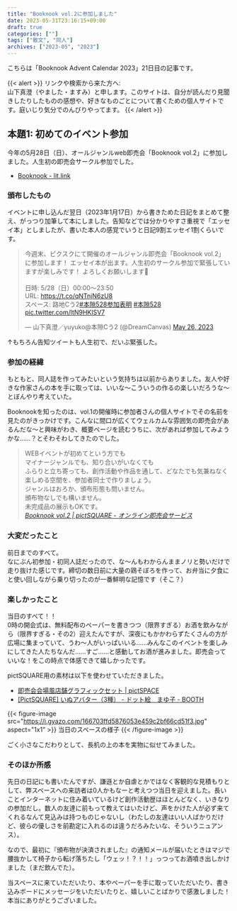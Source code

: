 ```yaml
---
title: "Booknook vol.2に参加しました"
date: 2023-05-31T23:16:15+09:00
draft: true
categories: [""]
tags: ["散文", "同人"]
archives: ["2023-05", "2023"]
---
```


こちらは「Booknook Advent Calendar 2023」21日目の記事です。

{{< alert >}}
リンクや検索から来た方へ:  
山下真澄（やました・ますみ）と申します。このサイトは、自分が読んだり見聞きしたりしたものの感想や、好きなものごとについて書くための個人サイトです。庭いじり気分でのんびりやってます。
{{< /alert >}}


## 本題1: 初めてのイベント参加

今年の5月28日（日）、オールジャンルweb即売会「Booknook vol.2」に参加しました。人生初の即売会サークル参加でした。

- [Booknook - lit.link](https://lit.link/booknook)

### 頒布したもの

イベントに申し込んだ翌日（2023年1月17日）から書きためた日記をまとめて整え、がっつり加筆して本にしました。告知などでは分かりやすさ重視で「エッセイ本」としましたが、書いた本人の感覚でいうと日記9割エッセイ1割くらいです。

<blockquote class="twitter-tweet"><p lang="ja" dir="ltr">今週末、ピクスクにて開催のオールジャンル即売会「Booknook vol.2」に参加します！ エッセイ本が出ます。人生初のサークル参加で緊張していますが楽しみです！ よろしくお願いします🐣<br><br>日時: 5/28（日）00:00〜23:50<br>URL: <a href="https://t.co/qNTnjN6zU8">https://t.co/qNTnjN6zU8</a><br>スペース: 路地Cう2<a href="https://twitter.com/hashtag/%E6%9C%AC%E9%9A%99528%E5%8F%82%E5%8A%A0%E8%A1%A8%E6%98%8E?src=hash&amp;ref_src=twsrc%5Etfw">#本隙528参加表明</a> <a href="https://twitter.com/hashtag/%E6%9C%AC%E9%9A%99528?src=hash&amp;ref_src=twsrc%5Etfw">#本隙528</a> <a href="https://t.co/ltN9HKISV7">pic.twitter.com/ltN9HKISV7</a></p>&mdash; 山下真澄／yuyuko@本隙Cう2 (@DreamCanvas) <a href="https://twitter.com/DreamCanvas/status/1662085701511553026?ref_src=twsrc%5Etfw">May 26, 2023</a></blockquote> <script async src="https://platform.twitter.com/widgets.js" charset="utf-8"></script>

↑もちろん告知ツイートも人生初で、だいぶ緊張した。

### 参加の経緯

もともと、同人誌を作ってみたいという気持ちは以前からありました。友人や好きな作家さんの本を手に取っては、いいな〜こういうの作るの楽しいだろうな〜とぼんやり考えていた。

Booknookを知ったのは、vol.1の開催時に参加者さんの個人サイトでその名前を見たのがきっかけです。こんなに間口が広くてウェルカムな雰囲気の即売会があるんだな〜と興味がわき、概要ページを読むうちに、次があれば参加してみようかな……？とそわそわしてきたのでした。

> WEBイベントが初めてという方でも  
> マイナージャンルでも、知り合いがいなくても  
> ふらりと立ち寄っても、創作活動や作品を通して、どなたでも気兼ねなく楽しめる空間を、参加者同士で作りましょう。  
> ジャンルはおろか、頒布形態も問いません。  
> 頒布物なしでも構いません。  
> 未完成品の展示もOKです。  
> <cite>[Booknook vol.2 | pictSQUARE - オンライン即売会サービス](https://pictsquare.net/ecskagb0if33rgjelrfwe0mm2bsya1be)</cite>

### 大変だったこと

前日までのすべて。  
なにぶん初参加・初同人誌だったので、な〜んもわからんままノリと勢いだけで走り抜けた感じです。締切の数日前に大量の鶏そぼろを作って、お弁当に夕食にと使い回しながら乗り切ったのが一番鮮明な記憶です（そこ？）

### 楽しかったこと

当日のすべて！！  
0時の開会式は、無料配布のペーパーを書きつつ（限界すぎる）お酒を飲みながら（限界すぎる・その2）迎えたんですが、深夜にもかかわらずたくさんの方が広場に集まっていて、うわ〜人がいっぱいいる……みんなこのイベントを楽しみにしてきた人たちなんだ……すご……と感動してお酒が進みました。即売会っていいな！をこの時点で体感できて嬉しかったです。

pictSQUARE用の素材は以下を使わせていただきました。

- [即売会会場風店舗グラフィックセット | pictSPACE](https://pictspace.net/items/detail/206154)
- [[PictSQUARE] いぬアバター（3種） - ドット絵　まゆ子 - BOOTH](https://booth.pm/ja/items/4600345)

{{< figure-image src="https://i.gyazo.com/166703ffd5876053e459c2bf66cd51f3.jpg" aspect="1x1" >}}
当日のスペースの様子
{{< /figure-image >}}

ごく小さなこだわりとして、長机の上の本を実物に似せてみました。

### そのほか所感

先日の日記にも書いたんですが、謙遜とか自虐とかではなく客観的な見積もりとして、弊スペースへの来訪者は0人かもなーと考えつつ当日を迎えました。長いことインターネットに住み着いているけど創作活動歴はほとんどなく、いきなりの参加だし。数人の友達に前もって教えてはいたけど、声をかけた人が必ず来てくれるなんて見込みは持つものじゃないし（わたしの友達はいい人ばかりだけど、彼らの優しさを前勘定に入れるのは違うだろみたいな、そういうニュアンス）。

なので、最初に『頒布物が決済されました』の通知メールが届いたときはマジで腰抜かして椅子から転げ落ちたし「ウェッ！？！！」っつってお酒噴き出しかけました（まだ飲んでた）。

当スペースに来ていただいたり、本やペーパーを手に取っていただいたり、書き込みボードにメッセージをいただいたりと、嬉しいことばかりで感激しました！　本当にありがとうございました。